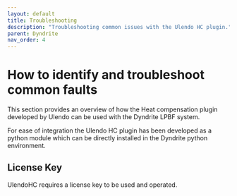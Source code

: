 ```yaml
---
layout: default
title: Troubleshooting
description: "Troubleshooting common issues with the Ulendo HC plugin."
parent: Dyndrite
nav_order: 4
---
```


# How to identify and troubleshoot common faults 
This section provides an overview of how the Heat compensation plugin developed by Ulendo can be used with the Dyndrite LPBF system. 

For ease of integration the Ulendo HC plugin has been developed as a python module which can be directly installed in the Dyndrite python environment. 

## License Key
UlendoHC requires a license key to be used and operated. 


